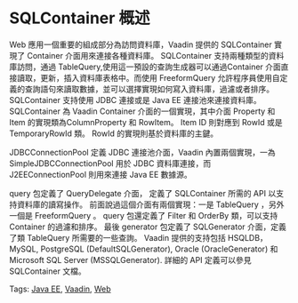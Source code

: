 # SQLContainer 概述

Web 應用一個重要的組成部分為訪問資料庫，Vaadin 提供的 SQLContainer 實現了 Container 介面用來連接各種資料庫。
SQLContainer 支持兩種類型的資料庫訪問，通過 TableQuery,使用這一預設的查詢生成器可以通過Container 介面直接讀取，更新，插入資料庫表格中。而使用 FreeformQuery 允許程序員使用自定義的查詢語句來讀取數據，並可以選擇實現如何寫入資料庫，過濾或者排序。
SQLContainer 支持使用 JDBC 連接或是 Java EE 連接池來連接資料庫。
SQLContainer 為 Vaadin Container 介面的一個實現，其中介面 Property 和 Item 的實現類為ColumnProperty 和 RowItem。 Item ID 則對應到 RowId 或是 TemporaryRowId 類。 RowId 的實現則基於資料庫的主鍵。

JDBCConnectionPool 定義 JDBC 連接池介面，Vaadin 內置兩個實現，一為SimpleJDBCConnectionPool 用於 JDBC 資料庫連接，而 J2EEConnectionPool 則用來連接 Java EE 數據源。

query 包定義了 QueryDelegate 介面， 定義了 SQLContainer 所需的 API 以支持資料庫的讀寫操作。 前面說過這個介面有兩個實現：一是 TableQuery ，另外一個是 FreeformQuery 。
query 包還定義了 Filter 和 OrderBy 類，可以支持 Container 的過濾和排序。
最後 generator 包定義了 SQLGenerator 介面，定義了類 TableQuery 所需要的一些查詢。 Vaadin 提供的支持包括 HSQLDB，MySQL, PostgreSQL (DefaultSQLGenerator), Oracle (OracleGenerator) 和 Microsoft SQL Server (MSSQLGenerator).
詳細的 API 定義可以參見 SQLContainer 文檔。

Tags: [Java EE](http://www.imobilebbs.com/wordpress/archives/tag/java-ee), [Vaadin](http://www.imobilebbs.com/wordpress/archives/tag/vaadin), [Web](http://www.imobilebbs.com/wordpress/archives/tag/web)